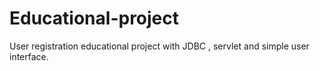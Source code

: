# Educational-project

User registration educational project with JDBC , servlet and simple user interface.
